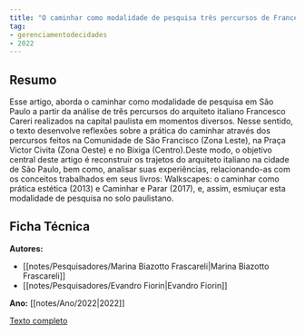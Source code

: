 ```yaml
---
title: "O caminhar como modalidade de pesquisa três percursos de Francesco Careri em São Paulo - SP"
tag:
- gerenciamentodecidades
- 2022
---
```


## Resumo

Esse artigo, aborda o caminhar como modalidade de pesquisa em São Paulo a partir da análise de três percursos do arquiteto italiano Francesco Careri realizados na capital paulista em momentos diversos. Nesse sentido, o texto desenvolve reflexões sobre a prática do caminhar através dos percursos feitos na Comunidade de São Francisco (Zona Leste), na Praça Victor Civita (Zona Oeste) e no Bixiga (Centro).Deste modo, o objetivo central deste artigo é reconstruir os trajetos do arquiteto italiano na cidade de São Paulo, bem como, analisar suas experiências, relacionando-as com os conceitos trabalhados em seus livros: Walkscapes: o caminhar como prática estética (2013) e Caminhar e Parar (2017), e, assim, esmiuçar esta modalidade de pesquisa no solo paulistano.

## Ficha Técnica

**Autores:**
- [[notes/Pesquisadores/Marina Biazotto Frascareli|Marina Biazotto Frascareli]]
- [[notes/Pesquisadores/Evandro Fiorin|Evandro Fiorin]]

**Ano:** [[notes/Ano/2022|2022]]

[Texto completo](https://www.eventoanap.org/data/inscricoes/521/revisado_521_projetos_intervencoes_e_requalificacoes_na_cidade_contemporanea1658666693kgBr2k6nQ2pdf.pdf)